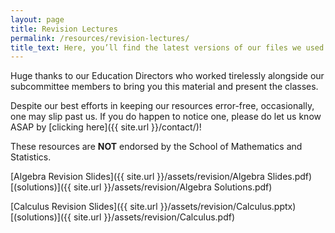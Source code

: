 ```yaml
---
layout: page
title: Revision Lectures
permalink: /resources/revision-lectures/
title_text: Here, you’ll find the latest versions of our files we used at our revision classes held for UNSW mathematics courses!
---
```


Huge thanks to our Education Directors who worked tirelessly alongside our subcommittee members to bring you this material and present the classes.

Despite our best efforts in keeping our resources error-free, occasionally, one may slip past us. If you do happen to notice one, please do let us know ASAP by [clicking here]({{ site.url }}/contact/)!

These resources are **NOT** endorsed by the School of Mathematics and Statistics.
	
[Algebra Revision Slides]({{ site.url }}/assets/revision/Algebra Slides.pdf)  [(solutions)]({{ site.url }}/assets/revision/Algebra Solutions.pdf)


[Calculus Revision Slides]({{ site.url }}/assets/revision/Calculus.pptx) [(solutions)]({{ site.url }}/assets/revision/Calculus.pdf)